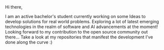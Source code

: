 Hi there,

   I am an active bachelor's student currently working on some Ideas to develop solutions for real world problems.
   Exploring a lot of latest emerging technologies in the realm of software and AI advancements at the moment!
   Looking forward to my contribution to the open source community out there... 
   Take a look at my repositories that manifest the development I've done along the curve :)

